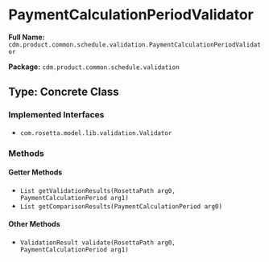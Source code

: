 # PaymentCalculationPeriodValidator

**Full Name:** `cdm.product.common.schedule.validation.PaymentCalculationPeriodValidator`

**Package:** `cdm.product.common.schedule.validation`

## Type: Concrete Class

### Implemented Interfaces

- `com.rosetta.model.lib.validation.Validator`

### Methods

#### Getter Methods

- `List getValidationResults(RosettaPath arg0, PaymentCalculationPeriod arg1)`
- `List getComparisonResults(PaymentCalculationPeriod arg0)`

#### Other Methods

- `ValidationResult validate(RosettaPath arg0, PaymentCalculationPeriod arg1)`

